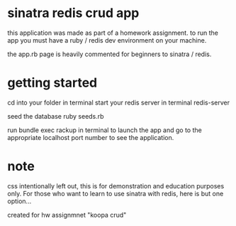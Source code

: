 # sinatra redis crud app
this application was made as part of a homework assignment. 
to run the app you must have a ruby / redis dev environment on your machine.

the app.rb page is heavily commented for beginners to sinatra / redis.

# getting started
cd into your folder in terminal
start your redis server in terminal
redis-server

seed the database
ruby seeds.rb

run bundle exec rackup in terminal to launch the app
and go to the appropriate localhost port number to see the application.

# note 
css intentionally left out, this is for demonstration and education purposes only.
For those who want to learn to use sinatra with redis, here is but one option...

created for hw assignmnet "koopa crud"


